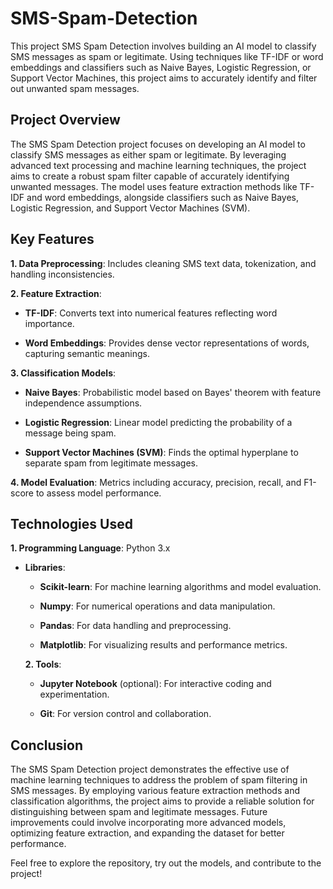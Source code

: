 # SMS-Spam-Detection

This project SMS Spam Detection involves building an AI model to classify SMS messages as spam or legitimate. Using techniques like TF-IDF or word embeddings and classifiers such as Naive Bayes, Logistic Regression, or Support Vector Machines, this project aims to accurately identify and filter out unwanted spam messages.

## Project Overview

The SMS Spam Detection project focuses on developing an AI model to classify SMS messages as either spam or legitimate. By leveraging advanced text processing and machine learning techniques, the project aims to create a robust spam filter capable of accurately identifying unwanted messages. The model uses feature extraction methods like TF-IDF and word embeddings, alongside classifiers such as Naive Bayes, Logistic Regression, and Support Vector Machines (SVM).

## Key Features

**1. Data Preprocessing**: Includes cleaning SMS text data, tokenization, and handling inconsistencies.
  
**2. Feature Extraction**:
  - **TF-IDF**: Converts text into numerical features reflecting word importance.
    
  - **Word Embeddings**: Provides dense vector representations of words, capturing semantic meanings.
    
  **3. Classification Models**:
  - **Naive Bayes**: Probabilistic model based on Bayes' theorem with feature independence assumptions.
    
  - **Logistic Regression**: Linear model predicting the probability of a message being spam.
    
  - **Support Vector Machines (SVM)**: Finds the optimal hyperplane to separate spam from legitimate messages.
    
  **4. Model Evaluation**: Metrics including accuracy, precision, recall, and F1-score to assess model performance.

## Technologies Used

**1. Programming Language**: Python 3.x
- **Libraries**:
  - **Scikit-learn**: For machine learning algorithms and model evaluation.

  - **Numpy**: For numerical operations and data manipulation.
    
  - **Pandas**: For data handling and preprocessing.
    
  - **Matplotlib**: For visualizing results and performance metrics.
    
  **2. Tools**: 
  - **Jupyter Notebook** (optional): For interactive coding and experimentation.
    
  - **Git**: For version control and collaboration.

## Conclusion

The SMS Spam Detection project demonstrates the effective use of machine learning techniques to address the problem of spam filtering in SMS messages. By employing various feature extraction methods and classification algorithms, the project aims to provide a reliable solution for distinguishing between spam and legitimate messages. Future improvements could involve incorporating more advanced models, optimizing feature extraction, and expanding the dataset for better performance.

Feel free to explore the repository, try out the models, and contribute to the project!

